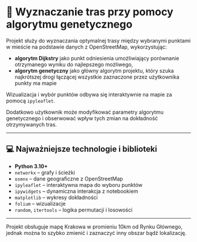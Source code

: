 # 📍 Wyznaczanie tras przy pomocy algorytmu genetycznego

Projekt służy do wyznaczania optymalnej trasy między wybranymi punktami w mieście na podstawie danych z OpenStreetMap, wykorzystując:

- **algorytm Dijkstry** jako punkt odniesienia umożliwiający porównanie otrzymanego wyniku do najlepszego możliwego,
- **algorytm genetyczny** jako główny algorytm projektu, który szuka najkrótszej drogi łączącej wszystkie zaznaczone przez użytkownika punkty ma mapie
  
Wizualizacja i wybór punktów odbywa się interaktywnie na mapie za pomocą `ipyleaflet`.

Dodatkowo użytkownik może modyfikować parametry algorytmu genetycznego i obserwować wpływ tych zmian na dokładność otrzymywanych tras.

---

## 💻 Najważniejsze technologie i biblioteki

- **Python 3.10+**
- `networkx` – grafy i ścieżki
- `osmnx` – dane geograficzne z OpenStreetMap
- `ipyleaflet` – interaktywna mapa do wyboru punktów
- `ipywidgets` – dynamiczna interakcja z notebookiem
- `matplotlib` – wykresy dokładności
- `folium` – wizualizacje
- `random`, `itertools` – logika permutacji i losowości

---

Projekt obsługuje mapę Krakowa w promieniu 10km od Rynku Głównego, jednak można to szybko zmienić i zaznaczyć inny obszar bądź lokalizację.
